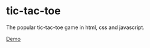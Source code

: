# tic-tac-toe
The popular tic-tac-toe game in html, css and javascript.


[Demo](https://opheus2.github.io/tic-tac-toe/)
